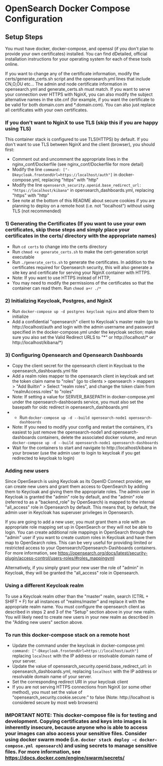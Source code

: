 # OpenSearch Docker Compose Configuration

## Setup Steps
You must have docker, docker-compose, and openssl (if you don't plan to provide your own certificates) installed.  You can find dDetailed, official installation instructions for your operating system for each of these tools online.

If you want to change any of the certificate information, modify the certs/generate_certs.sh script and the opensearch.yml lines that include CN,O,OU etc...  The admin and node certificate information in opensearch.yml and generate_certs.sh must match. If you want to serve your connection over HTTPS with NginX, you can also modify the subject alternative names in the site.cnf (for example, if you want the certificate to be valid for both domain.com and *.domain.com).
You can also just replace all certificates with your own certificates.

### If you don't want to NginX to use TLS (skip this if you are happy using TLS)
This container stack is configured to use TLS(HTTPS) by default.  If you don't want to use TLS between NginX and the client (browser), you should first:
* Comment out and uncomment the appropriate lines in the nginx_conf/Dockerfile (see nginx_conf/Dockerfile for more detail)
* Modify the line `command: ["-Dkeycloak.frontendUrl=https://localhost/auth"]` in docker-compose.yml, replacing "https" with "http"
* Modify the line `opensearch_security.openid.base_redirect_url: "https://localhost/kibana"` in opensearch_dashboards.yml, replacing "https" with "http"
* See note at the bottom of this README about secure cookies if you are planning to deploy on a remote host (i.e. not "localhost") without using TLS (not recommended)

### 1) Generating the Certificates (If you want to use your own certificates, skip these steps and simply place your certificates in the certs/ directory with the appropriate names)
* Run `cd certs` to change into the certs directory
* Run `chmod +x generate_certs.sh` to make the cert-generation script executable
* Run `./generate_certs.sh` to generate the certificates.  In addition to the certificates required for Opensearch security, this will also generate a site key and certificate for serving your NginX container with HTTPS.
* Note: If you want to use HTTPS instead of HTTP, 
* You may need to modify the permissions of the certificates so that the container can read them.  Run `chmod a+r ./*`
### 2) Initializing Keycloak, Postgres, and NginX
* Run `docker-compose up -d postgres keycloak nginx` and allow them to initialize
* Add a confidential "opensearch" client to Keycloak's master realm (go to http://localhost/auth and login with the admin username and password specified in the docker-compose.yml under the keycloak section; make sure you also set the Valid Redirect URLS to "\*" or http://localhost/* or http://localhost/kibana/*)
### 3) Configuring Opensearch and Opensearch Dashboards
* Copy the client secret for the opensearch client in Keycloak to the opensearch_dashboards.yml file
* Add a realm roles mapper to the opensearch client in keycloak and set the token claim name to "roles" (go to clients > opensearch > mappers > "Add Builtin" > Select "realm roles", and change the token claim from "realmAccess.roles" to "roles"
* Note: If setting a value for SERVER_BASEPATH in docker-compose.yml under the opensearch-dashboards service, you must also set the basepath for oidc redirect in opensearch_dashboards.yml
* * Run `docker-compose up -d --build opensearch-node1 opensearch-dashboards`
* Note: If you need to modify your config and restart the containers, it's easiest to just remove the opensearch-node1 and opensearch-dashboards containers, delete the associated docker volume, and rerun `docker-compose up -d --build opensearch-node1 opensearch-dashboards`
* Wait for the containers to start and navigate to http://localhost/kibana in your browser (use the admin user to login to keycloak if you get redirected to keycloak to login)

### Adding new users
Since OpenSearch is using Keycloak as its OpenID Connect provider, we can create new users and grant them access to OpenSearch by adding them to Keycloak and giving them the appropriate roles.  The admin user in Keycloak is granted the "admin" role by default, and the "admin" role (referred to as a "backend_role" by OpenSearch) is mapped to the internal "all_access" role in Opensearch by default.  This means that, by default, the admin user in Keycloak has superuser privileges in Opensearch.

If you are going to add a new user, you must grant them a role with an appropriate role mapping set up in OpenSearch or they will not be able to login.  You can create additional role mappings in OpenSearch through the "admin" user if you want to create custom roles in Keycloak and have them map to OpenSearch roles.  This can be very useful for providing limited or restricted access to your Opensearch/Opensearch-Dashboards containers.  For more information, see https://opensearch.org/docs/latest/security-plugin/access-control/users-roles/#roles_mappingyml  

Alternatively, if you simply grant your new user the role of "admin" in Keycloak, they will be granted the "all_access" role in Opensearch.

### Using a different Keycloak realm
To use a Keycloak realm other than the "master" realm, search (CTRL + SHIFT + F) for all instances of "realms/master" and replace it with the appropriate realm name.  You must configure the opensearch client as described in steps 2 and 3 of the "Setup" section above in your new realm.  You will likely need to create new users in your new realm as described in the "Adding new users" section above.

### To run this docker-compose stack on a remote host
* Update the command under the keycloak in docker-compose.yml: `command: ["-Dkeycloak.frontendUrl=https://localhost/auth"]` replacing `localhost` with the IP address or resolvable domain name of your server.
* Update the value of opensearch_security.openid.base_redirect_url: in opensearch_dashboards.yml, replacing `localhost` with the IP address or resolvable domain name of your server.
* Set the corresponding redirect URI in your keycloak client
* If you are not serving HTTPS connections from NginX (or some other method), you must set the value of "opensearch_security.cookie.secure:" to false (Note: http://localhost is considered secure by most web browsers)

### IMPORTANT NOTE: This docker-compose file is for testing and development.  Copying certificates and keys into images is inherently insecure, because anyone who is able to access your images can also access your sensitive files.  Consider using docker swarm mode (i.e. `docker stack deploy -c docker-compose.yml opensearch`) and using secrets to manage sensitive files.  For more information, see https://docs.docker.com/engine/swarm/secrets/
